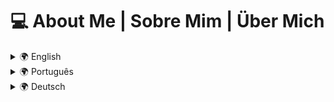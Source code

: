 # 💻 About Me | Sobre Mim | Über Mich

<details>
  <summary>🌍 English</summary>
  
  👋 Hi! I'm an electronics and programming enthusiast, always looking to solve complex challenges and learn new technologies.
  
  🎓 Computer Engineering student at UFRGS.
  
  ⚡ Experienced in software and hardware development, including programming languages and digital/analog electronics.
  
  ## 🛠️ Skills
  - **Programming Languages & Technologies:** C, C++, Java, JavaScript, PHP, HTML, CSS, VHDL
  - **Electronics:** Analog & Digital
  - **Tools & Frameworks:** Git & GitHub, Arduino, Raspberry Pi, Web & Backend Development
  
  ## 🚀 Projects
  🔹 Soon, I will add some of my interesting projects here. Stay tuned!
  
  ## 📫 Contact
  - [LinkedIn](#)
  - Email: *(your email)*
  - GitHub: [@your-username](https://github.com/your-username)
  
  ⭐ If you like my profile, don't forget to follow me! 😃
</details>

<details>
  <summary>🌍 Português</summary>
  
  👋 Olá! Sou um entusiasta da eletrônica e programação, sempre buscando solucionar desafios complexos e aprender novas tecnologias.
  
  🎓 Estudante de Engenharia da Computação na UFRGS.
  
  ⚡ Tenho experiência com desenvolvimento de software e hardware, incluindo linguagens de programação e eletrônica digital/analógica.
  
  ## 🛠️ Habilidades
  - **Linguagens & Tecnologias:** C, C++, Java, JavaScript, PHP, HTML, CSS, VHDL
  - **Eletrônica:** Analógica e Digital
  - **Ferramentas & Frameworks:** Git & GitHub, Arduino, Raspberry Pi, Desenvolvimento Web & Backend
  
  ## 🚀 Projetos
  🔹 Em breve, adicionarei alguns dos meus projetos interessantes aqui. Fique ligado!
  
  ## 📫 Contato
  - [LinkedIn](#)
  - Email: *(seu email)*
  - GitHub: [@seu-usuario](https://github.com/seu-usuario)
  
  ⭐ Se gostou do meu perfil, não esqueça de me seguir! 😃
</details>

<details>
  <summary>🌍 Deutsch</summary>
  
  👋 Hallo! Ich bin ein Elektronik- und Programmierbegeisterter, der immer nach komplexen Herausforderungen sucht und neue Technologien erlernen möchte.
  
  🎓 Informatikstudent an der UFRGS.
  
  ⚡ Erfahrung in Software- und Hardwareentwicklung, einschließlich Programmiersprachen und digitaler/analoger Elektronik.
  
  ## 🛠️ Fähigkeiten
  - **Programmiersprachen & Technologien:** C, C++, Java, JavaScript, PHP, HTML, CSS, VHDL
  - **Elektronik:** Analog & Digital
  - **Werkzeuge & Frameworks:** Git & GitHub, Arduino, Raspberry Pi, Web- & Backend-Entwicklung
  
  ## 🚀 Projekte
  🔹 Bald werde ich hier einige meiner interessanten Projekte hinzufügen. Bleiben Sie dran!
  
  ## 📫 Kontakt
  - [LinkedIn](#)
  - Email: *(Ihre E-Mail)*
  - GitHub: [@Ihr-Benutzername](https://github.com/Ihr-Benutzername)
  
  ⭐ Wenn Ihnen mein Profil gefällt, vergessen Sie nicht, mir zu folgen! 😃
</details>
